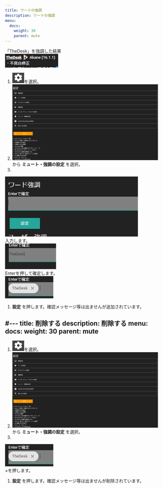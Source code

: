 ```yaml
---
title: ワードの強調
description: ワードの強調
menu:
  docs:
    weight: 30
    parent: mute
---
```

「TheDesk」を強調した結果  
![mute2](https://raw.githubusercontent.com/cutls/TheDeskDocs/master/media/mute2.png)  


1. ![settings1](https://raw.githubusercontent.com/cutls/TheDeskDocs/master/media/settings1.png)を選択。
1. ![settings2](https://raw.githubusercontent.com/cutls/TheDeskDocs/master/media/settings2.png)  
から __ミュート・強調の設定__ を選択。
1.   
![mute3](https://raw.githubusercontent.com/cutls/TheDeskDocs/master/media/mute3.png)  
入力します。  
![mute4](https://raw.githubusercontent.com/cutls/TheDeskDocs/master/media/mute4.png)  
Enterを押して確定します。  
![mute5](https://raw.githubusercontent.com/cutls/TheDeskDocs/master/media/mute5.png)  
1. __設定__ を押します。確認メッセージ等は出ませんが追加されています。

#---
title: 削除する
description: 削除する
menu:
  docs:
    weight: 30
    parent: mute
---
1. ![settings1](https://raw.githubusercontent.com/cutls/TheDeskDocs/master/media/settings1.png)を選択。
1. ![settings2](https://raw.githubusercontent.com/cutls/TheDeskDocs/master/media/settings2.png)  
から __ミュート・強調の設定__ を選択。
1.   
![mute5](https://raw.githubusercontent.com/cutls/TheDeskDocs/master/media/mute5.png)  
×を押します。  
1. __設定__ を押します。確認メッセージ等は出ませんが削除されています。
